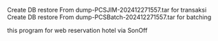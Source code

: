Create DB restore From dump-PCSJIM-202412271557.tar for transaksi
Create DB restore From dump-PCSBatch-202412271557.tar for batching

this program for web reservation hotel via SonOff
